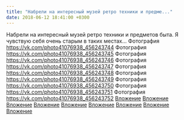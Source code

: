 ```yaml
---
title: "Набрели на интересный музей ретро техники и предме..."
date: 2018-06-12 18:41:00 +0300
---
```


Набрели на интересный музей ретро техники и предметов быта. Я чувствую себя очень старым в таких местах...
Фотография
<a class="vk-attach" href="https://vk.com/photo41076938_456243744">https://vk.com/photo41076938_456243744</a>
Фотография
<a class="vk-attach" href="https://vk.com/photo41076938_456243745">https://vk.com/photo41076938_456243745</a>
Фотография
<a class="vk-attach" href="https://vk.com/photo41076938_456243746">https://vk.com/photo41076938_456243746</a>
Фотография
<a class="vk-attach" href="https://vk.com/photo41076938_456243747">https://vk.com/photo41076938_456243747</a>
Фотография
<a class="vk-attach" href="https://vk.com/photo41076938_456243748">https://vk.com/photo41076938_456243748</a>
Фотография
<a class="vk-attach" href="https://vk.com/photo41076938_456243749">https://vk.com/photo41076938_456243749</a>
Фотография
<a class="vk-attach" href="https://vk.com/photo41076938_456243750">https://vk.com/photo41076938_456243750</a>
Фотография
<a class="vk-attach" href="https://vk.com/photo41076938_456243751">https://vk.com/photo41076938_456243751</a>
Фотография
<a class="vk-attach" href="https://vk.com/photo41076938_456243752">https://vk.com/photo41076938_456243752</a>
<a class="vk-attach" href="https://vk.com/photo41076938_456243744">Вложение</a>
<a class="vk-attach" href="https://vk.com/photo41076938_456243745">Вложение</a>
<a class="vk-attach" href="https://vk.com/photo41076938_456243746">Вложение</a>
<a class="vk-attach" href="https://vk.com/photo41076938_456243747">Вложение</a>
<a class="vk-attach" href="https://vk.com/photo41076938_456243748">Вложение</a>
<a class="vk-attach" href="https://vk.com/photo41076938_456243749">Вложение</a>
<a class="vk-attach" href="https://vk.com/photo41076938_456243750">Вложение</a>
<a class="vk-attach" href="https://vk.com/photo41076938_456243751">Вложение</a>
<a class="vk-attach" href="https://vk.com/photo41076938_456243752">Вложение</a>
